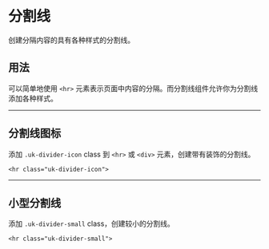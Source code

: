 # 分割线

<p class="uk-text-lead">创建分隔内容的具有各种样式的分割线。</p>

## 用法

可以简单地使用 `<hr>` 元素表示页面中内容的分隔。而分割线组件允许你为分割线添加各种样式。

***

## 分割线图标

添加 `.uk-divider-icon` class 到 `<hr>` 或 `<div>` 元素，创建带有装饰的分割线。

```example
<hr class="uk-divider-icon">
```

***

## 小型分割线

添加 `.uk-divider-small` class，创建较小的分割线。

```example
<hr class="uk-divider-small">
```
